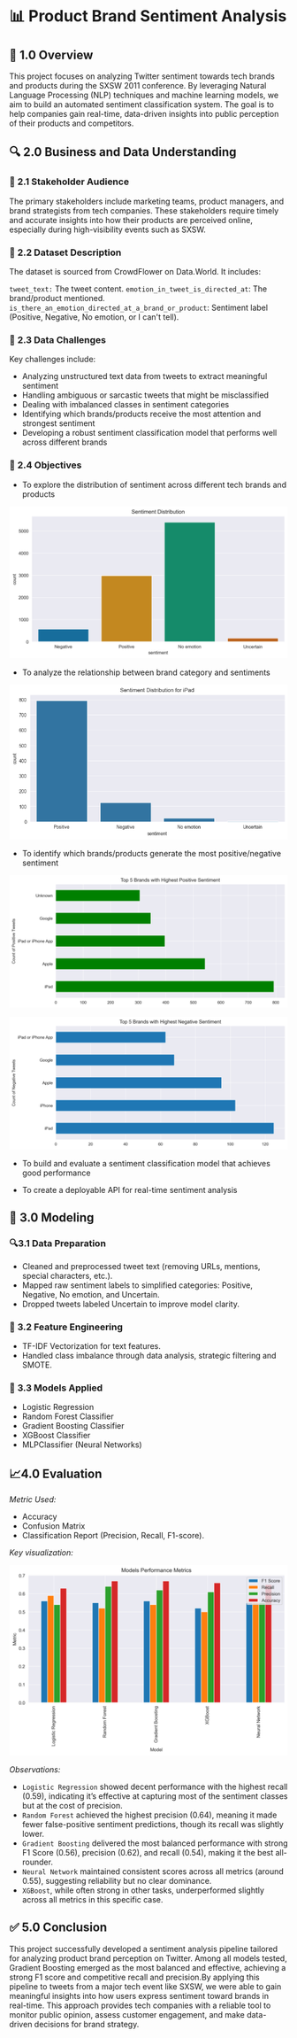 # 📊 **Product Brand Sentiment Analysis**

## 📌 **1.0 Overview**

This project focuses on analyzing Twitter sentiment towards tech brands and products during the SXSW 2011 conference. By leveraging Natural Language Processing (NLP) techniques and machine learning models, we aim to build an automated sentiment classification system. The goal is to help companies gain real-time, data-driven insights into public perception of their products and competitors.

## 🔍 **2.0 Business and Data Understanding**

### 🎯 **2.1 Stakeholder Audience**

The primary stakeholders include marketing teams, product managers, and brand strategists from tech companies. These stakeholders require timely and accurate insights into how their products are perceived online, especially during high-visibility events such as SXSW.

### 📁 **2.2 Dataset Description**

The dataset is sourced from CrowdFlower on Data.World. It includes:

`tweet_text:` The tweet content.
`emotion_in_tweet_is_directed_at`: The brand/product mentioned.
`is_there_an_emotion_directed_at_a_brand_or_product`: Sentiment label (Positive, Negative, No emotion, or I can't tell).

### 🧪 **2.3 Data Challenges**

Key challenges include:

- Analyzing unstructured text data from tweets to extract meaningful sentiment
- Handling ambiguous or sarcastic tweets that might be misclassified
- Dealing with imbalanced classes in sentiment categories
- Identifying which brands/products receive the most attention and strongest sentiment
- Developing a robust sentiment classification model that performs well across different brands

### 🎯 **2.4 Objectives**

- To explore the distribution of sentiment across different tech brands and products

![Brand Distribution](images/sent_dist.png)

- To analyze the relationship between brand category and sentiments

![iPad Sentiment Distribution](images/image.png)

- To identify which brands/products generate the most positive/negative sentiment

![Most Positive Sentiments](images/pos_sent.png)

![Most Negative Sentiments](images/neg_sent.png)

- To build and evaluate a sentiment classification model that achieves good performance

- To create a deployable API for real-time sentiment analysis


## 🤖 **3.0 Modeling**

### 🔍**3.1 Data Preparation**

- Cleaned and preprocessed tweet text (removing URLs, mentions, special characters, etc.).
- Mapped raw sentiment labels to simplified categories: Positive, Negative, No emotion, and Uncertain.
- Dropped tweets labeled Uncertain to improve model clarity.

### 🔧 **3.2 Feature Engineering**

- TF-IDF Vectorization for text features.
- Handled class imbalance through data analysis, strategic filtering and SMOTE.

### 🧠 **3.3 Models Applied**

- Logistic Regression
- Random Forest Classifier
- Gradient Boosting Classifier
- XGBoost Classifier
- MLPClassifier (Neural Networks)

## 📈**4.0 Evaluation**

*Metric Used:*

- Accuracy
- Confusion Matrix
- Classification Report (Precision, Recall, F1-score).

*Key visualization:*

![Model Metrics](images/model_metrics.png)

*Observations:* 

- `Logistic Regression` showed decent performance with the highest recall (0.59), indicating it’s effective at capturing most of the sentiment classes but at the cost of precision.
- `Random Forest` achieved the highest precision (0.64), meaning it made fewer false-positive sentiment predictions, though its recall was slightly lower.
- `Gradient Boosting` delivered the most balanced performance with strong F1 Score (0.56), precision (0.62), and recall (0.54), making it the best all-rounder.
- `Neural Network` maintained consistent scores across all metrics (around 0.55), suggesting reliability but no clear dominance.
- `XGBoost`, while often strong in other tasks, underperformed slightly across all metrics in this specific case.

## ✅ **5.0 Conclusion**

This project successfully developed a sentiment analysis pipeline tailored for analyzing product brand perception on Twitter. Among all models tested, Gradient Boosting emerged as the most balanced and effective, achieving a strong F1 score and competitive recall and precision.By applying this pipeline to tweets from a major tech event like SXSW, we were able to gain meaningful insights into how users express sentiment toward brands in real-time. This approach provides tech companies with a reliable tool to monitor public opinion, assess customer engagement, and make data-driven decisions for brand strategy.

